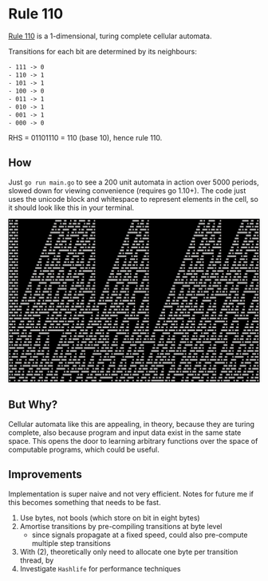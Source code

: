 # Rule 110

[Rule 110](https://en.wikipedia.org/wiki/Rule_110) is a 1-dimensional, turing
complete cellular automata.

Transitions for each bit are determined by its neighbours:

```
- 111 -> 0
- 110 -> 1
- 101 -> 1
- 100 -> 0
- 011 -> 1
- 010 -> 1
- 001 -> 1
- 000 -> 0
```

RHS = 01101110 = 110 (base 10), hence rule 110.


## How

Just `go run main.go` to see a 200 unit automata in action over 5000 periods,
slowed down for viewing convenience (requires go 1.10+). The code just uses the
unicode block and whitespace to represent elements in the cell, so it should
look like this in your terminal.

![hello sierpinski](img/sim.png)


## But Why?

Cellular automata like this are appealing, in theory, because they are turing
complete, also because program and input data exist in the same state space.
This opens the door to learning arbitrary functions over the space of computable
programs, which could be useful.


## Improvements

Implementation is super naive and not very efficient. Notes for future me if this
becomes something that needs to be fast.

1. Use bytes, not bools (which store on bit in eight bytes)
2. Amortise transitions by pre-compiling transitions at byte level
    - since signals propagate at a fixed speed, could also pre-compute multiple step transitions
3. With (2), theoretically only need to allocate one byte per transition thread, by
4. Investigate `Hashlife` for performance techniques